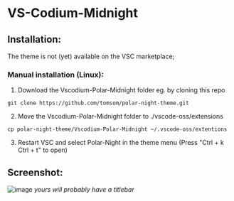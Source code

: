  
 
# VS-Codium-Midnight
## Installation:
The theme is not (yet) available on the VSC marketplace;
### Manual installation (Linux):
1. Download the Vscodium-Polar-Midnight folder eg. by cloning this repo
~~~shell
git clone https://github.com/tomsom/polar-night-theme.git
~~~
2. Move the Vscodium-Polar-Midnight folder to ./vscode-oss/extensions
~~~shell
cp polar-night-theme/Vscodium-Polar-Midnight ~/.vscode-oss/extentions
~~~
3. Restart VSC and select Polar-Night in the theme menu (Press "Ctrl + k Ctrl + t" to open)

## Screenshot:
![image](https://user-images.githubusercontent.com/50613331/119689475-2b1ad180-be49-11eb-9073-99867afbc4f5.png)
*yours will probably have a titlebar*
